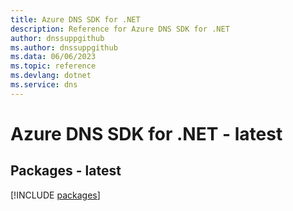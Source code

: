 ```yaml
---
title: Azure DNS SDK for .NET
description: Reference for Azure DNS SDK for .NET
author: dnssuppgithub
ms.author: dnssuppgithub
ms.data: 06/06/2023
ms.topic: reference
ms.devlang: dotnet
ms.service: dns
---
```

# Azure DNS SDK for .NET - latest
## Packages - latest
[!INCLUDE [packages](dns-index.md)]